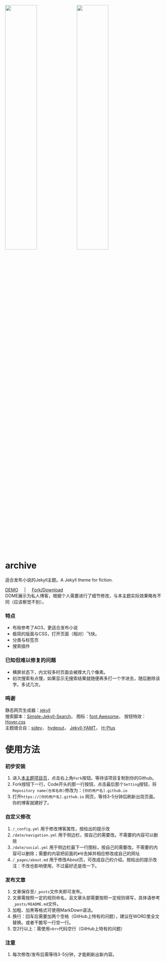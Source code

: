 <div>
<img src="https://shekelash.github.io/jekyll-theme-archive/img/Screenshot01.png" width="45%">
<img src="https://shekelash.github.io/jekyll-theme-archive/img/Screenshot02.png" width="45%">
</div>

# archive
适合发布小说的Jekyll主题。A Jekyll theme for fiction.
<br>

<a target="_blank" href="https://shekelash.github.io/">DEMO</a>&nbsp;&nbsp;&nbsp;&nbsp;&nbsp;|&nbsp;&nbsp;&nbsp;&nbsp;&nbsp;<a target="_blank" href="https://github.com/shekelash/jekyll-theme-archive/">Fork/Download</a> 
<br>
DOME展示为私人博客，根据个人需要进行了细节修改，与本主题实际效果略有不同（应该察觉不到）。  

### 特点

- 布局参考了AO3，更适合发布小说
- 极简的版面与CSS，打开页面（相对）飞快。
- 分类与标签页
- 搜索插件

### 已知但难以修复的问题

- 横屏状态下，内文较多时页面会被撑大几个像素。
- 初次搜索有点慢，如果显示无搜索结果就随便再多打一个字进去，随后删除该字。多试几次。

### 鸣谢

  静态网页生成器：<a target="_blank" href="https://github.com/jekyll/jekyll">jekyll</a>  
  搜索脚本：<a target="_blank" href="https://github.com/christian-fei/Simple-Jekyll-Search">Simple-Jekyll-Search</a>，
  图标：<a target="_blank" href="https://fontawesome.com/">font Awesome</a>，
  按钮特效：<a target="_blank" href="https://ianlunn.github.io/Hover/">Hover.css</a>  
  主题缝合自：<a target="_blank" href="https://github.com/ronv/sidey">sidey</a>，
  <a target="_blank" href="https://github.com/fongandrew/hydeout">hydeout</a>，
  <a target="_blank" href="https://github.com/PandaSekh/Jekyll-YAMT">Jekyll-YAMT</a>，
  <a target="_blank" href="https://github.com/xz-777/H-Plus">H-Plus</a>

# 使用方法

### 初步安装
1. 进入<a target="_blank" href="https://github.com/shekelash/jekyll-theme-archive/">本主题项目页</a>，点击右上角`Fork`按钮。等待该项目复制到你的Github。
2. Fork按钮下一行，Code开头的那一行按钮，点击最后那个`Setting`按钮，将`Repository name(仓库名称)`修改为：`[你的用户名].github.io`
3. 打开`https://[你的用户名].github.io` 网页，等待3-5分钟后刷新出现页面。你的博客就建好了。

### 自定义修改
1. `/_config.yml` 用于修改博客属性，按给出的提示改
2. `/date/navigation.yml` 用于侧边栏，按自己的需要改。不需要的内容可以删除
3. `/date/social.yml` 用于侧边栏最下一行图标，按自己的需要改。不需要的内容可以删除；需要的内容把前面的`#号`去掉并相应修改成自己的网址
4. `/_pages/about.md` 用于修改About页，可改成自己的介绍。按给出的提示改
注：不改也影响使用，不过最好还是改一下。

### 发布文章
1. 文章保存至`/_posts`文件夹即可发布。
2. 文章需按照一定的规则命名，且文章头部需要按照一定规则填写，具体请参考`_posts/README.md`文件。
3. 加粗、加黑等格式可使用MarkDown语法。
4. 换行：回车后需要加两个空格（GitHub上特有的问题），建议在WORD里全文替换。或者干脆写一行空一行。
5. 空2行以上：需使用`<br>`代码空行（GitHub上特有的问题）

### 注意
1. 每次修改/发布后需等待3-5分钟，才能刷新出新内容。
